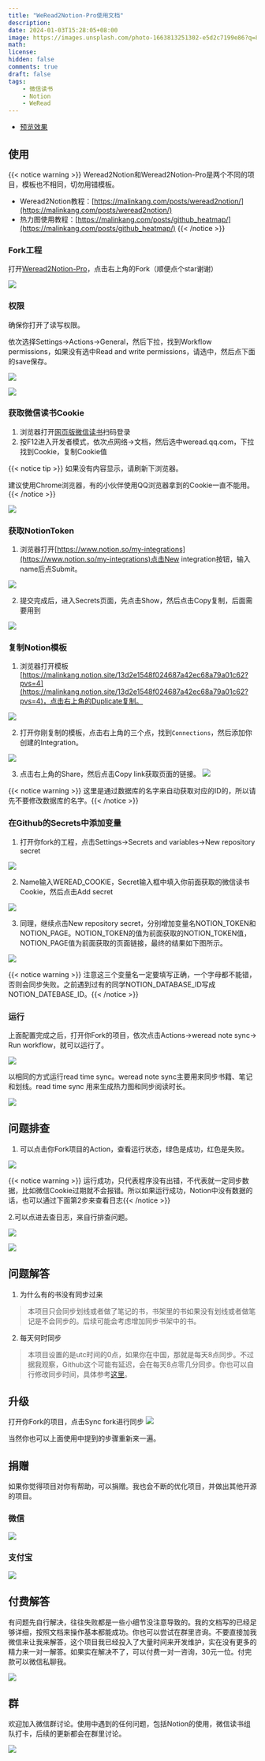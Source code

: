 ```yaml
---
title: "WeRead2Notion-Pro使用文档"
description: 
date: 2024-01-03T15:28:05+08:00
image: https://images.unsplash.com/photo-1663813251302-e5d2c7199e86?q=80&w=2660&auto=format&fit=crop&ixlib=rb-4.0.3&ixid=M3wxMjA3fDB8MHxwaG90by1wYWdlfHx8fGVufDB8fHx8fA%3D%3D
math: 
license: 
hidden: false
comments: true
draft: false
tags:
    - 微信读书
    - Notion
    - WeRead
---
```


* [预览效果](https://malinkang.notion.site/534a7684b30e4a879269313f437f2185?pvs=4)

## 使用

{{< notice warning >}} 
Weread2Notion和Weread2Notion-Pro是两个不同的项目，模板也不相同，切勿用错模板。

* Weread2Notion教程：[https://malinkang.com/posts/weread2notion/](https://malinkang.com/posts/weread2notion/)
* 热力图使用教程：[https://malinkang.com/posts/github_heatmap/](https://malinkang.com/posts/github_heatmap/)
{{< /notice >}}

### Fork工程

打开[Weread2Notion-Pro](https://github.com/malinkang/weread2notion-pro)，点击右上角的Fork（顺便点个star谢谢）

![](images/fork.jpg)

### 权限

确保你打开了读写权限。

依次选择Settings->Actions->General，然后下拉，找到Workflow permissions，如果没有选中Read and write permissions，请选中，然后点下面的save保存。

![](images/permissions1.jpg)


![](images/permissions2.jpg)

### 获取微信读书Cookie

1. 浏览器打开[网页版微信读书](https://weread.qq.com/)扫码登录
2. 按F12进入开发者模式，依次点网络->文档，然后选中weread.qq.com，下拉找到Cookie，复制Cookie值

{{< notice tip >}} 
如果没有内容显示，请刷新下浏览器。

建议使用Chrome浏览器，有的小伙伴使用QQ浏览器拿到的Cookie一直不能用。
{{< /notice >}}

![](images/weread.jpg)

### 获取NotionToken

1. 浏览器打开[https://www.notion.so/my-integrations](https://www.notion.so/my-integrations)点击New integration按钮，输入name后点Submit。

![](images/integrations.jpg)

2. 提交完成后，进入Secrets页面，先点击Show，然后点击Copy复制，后面需要用到

![](images/integrations2.jpg)

### 复制Notion模板

1. 浏览器打开模板[https://malinkang.notion.site/13d2e1548f024687a42ec68a79a01c62?pvs=4](https://malinkang.notion.site/13d2e1548f024687a42ec68a79a01c62?pvs=4)，点击右上角的Duplicate复制。

![](images/duplicate.jpg)

2. 打开你刚复制的模板，点击右上角的三个点，找到`Connections`，然后添加你创建的Integration。

![](images/connections.jpg)

3. 点击右上角的Share，然后点击Copy link获取页面的链接。
![](images/copy.jpg)


{{< notice warning >}} 这里是通过数据库的名字来自动获取对应的ID的，所以请先不要修改数据库的名字。{{< /notice >}}



### 在Github的Secrets中添加变量

1. 打开你fork的工程，点击Settings->Secrets and variables->New repository secret

![](images/secret.jpg)

2. Name输入WEREAD_COOKIE，Secret输入框中填入你前面获取的微信读书Cookie，然后点击Add secret

![](images/secret2.jpg)

3. 同理，继续点击New repository secret，分别增加变量名NOTION_TOKEN和NOTION_PAGE。NOTION_TOKEN的值为前面获取的NOTION_TOKEN值，NOTION_PAGE值为前面获取的页面链接，最终的结果如下图所示。

![](images/secret3.jpg)

{{< notice warning >}} 注意这三个变量名一定要填写正确，一个字母都不能错，否则会同步失败。之前遇到过有的同学NOTION_DATABASE_ID写成NOTION_DATEBASE_ID。{{< /notice >}}

### 运行

上面配置完成之后，打开你Fork的项目，依次点击Actions->weread note sync-> Run workflow，就可以运行了。

![](images/run.jpg)

以相同的方式运行read time sync。weread note sync主要用来同步书籍、笔记和划线。read time sync 用来生成热力图和同步阅读时长。

![](images/run2.jpg)

## 问题排查

1. 可以点击你Fork项目的Action，查看运行状态，绿色是成功，红色是失败。

![](images/action.jpg)

{{< notice warning >}} 运行成功，只代表程序没有出错，不代表就一定同步数据，比如微信Cookie过期就不会报错。所以如果运行成功，Notion中没有数据的话，也可以通过下面第2步来查看日志{{< /notice >}}

2.可以点进去查日志，来自行排查问题。

![](images/action2.jpg)

![](images/action3.jpg)


## 问题解答

1. 为什么有的书没有同步过来

> 本项目只会同步划线或者做了笔记的书，书架里的书如果没有划线或者做笔记是不会同步的。后续可能会考虑增加同步书架中的书。

2. 每天何时同步

> 本项目设置的是utc时间的0点，如果你在中国，那就是每天8点同步。不过据我观察，Github这个可能有延迟，会在每天8点零几分同步。你也可以自行修改同步时间，具体参考[这里](https://docs.github.com/zh/actions/using-workflows/events-that-trigger-workflows#schedule)。


## 升级

打开你Fork的项目，点击Sync fork进行同步
![](https://docs.github.com/assets/cb-75616/mw-1440/images/help/repository/sync-fork-dropdown.webp)

当然你也可以上面使用中提到的步骤重新来一遍。

## 捐赠

如果你觉得项目对你有帮助，可以捐赠。我也会不断的优化项目，并做出其他开源的项目。

### 微信


![](images/wechat.jpg)

### 支付宝

![](images/alipay.jpg)

## 付费解答

有问题先自行解决，往往失败都是一些小细节没注意导致的。我的文档写的已经足够详细，按照文档来操作基本都能成功。你也可以尝试在群里咨询。不要直接加我微信来让我来解答，这个项目我已经投入了大量时间来开发维护，实在没有更多的精力来一对一解答。如果实在解决不了，可以付费一对一咨询，30元一位。付完款可以微信私聊我。

![](images/wexin.jpg)


## 群

欢迎加入微信群讨论。使用中遇到的任何问题，包括Notion的使用，微信读书组队打卡，后续的更新都会在群里讨论。


![](images/group.jpg)


